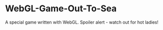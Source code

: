 # WebGL-Game-Out-To-Sea
A special game written with WebGL. Spoiler alert - watch out for hot ladies!
